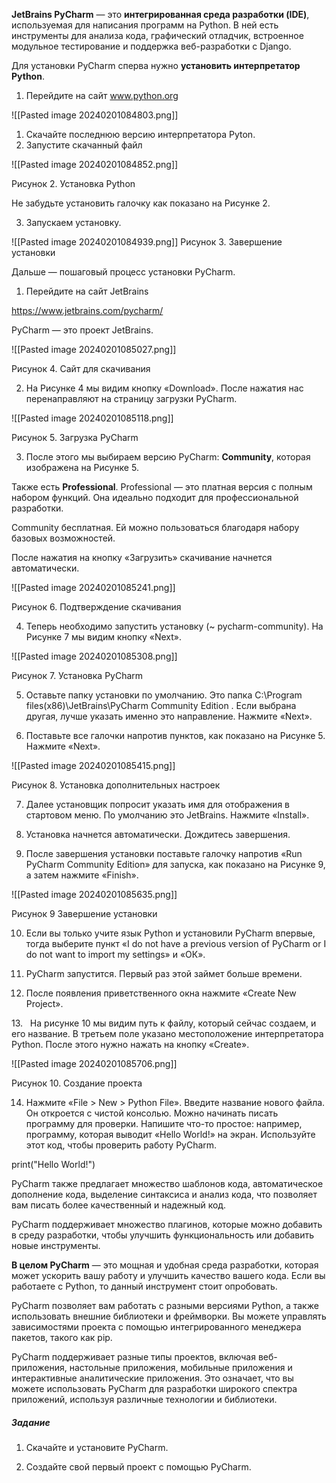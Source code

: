 
**JetBrains PyCharm** — это **интегрированная среда разработки (IDE)**, используемая для написания программ на Python. В ней есть инструменты для анализа кода, графический отладчик, встроенное модульное тестирование и поддержка веб-разработки с Django.

Для установки PyCharm сперва нужно **установить интерпретатор Python**.

1. Перейдите на сайт www.python.org  

![[Pasted image 20240201084803.png]]

1. Скачайте последнюю версию интерпретатора Pyton.
2. Запустите скачанный файл  
      
![[Pasted image 20240201084852.png]]  

Рисунок 2. Установка Python

Не забудьте установить галочку как показано на Рисунке 2.

3. Запускаем установку.

![[Pasted image 20240201084939.png]]
Рисунок 3. Завершение установки

Дальше — пошаговый процесс установки PyCharm.

1. Перейдите на сайт JetBrains 

https://www.jetbrains.com/pycharm/

PyCharm — это проект JetBrains.  

![[Pasted image 20240201085027.png]]

Рисунок 4. Сайт для скачивания

2. На Рисунке 4 мы видим кнопку «Download». После нажатия нас перенаправляют на страницу загрузки PyCharm.

![[Pasted image 20240201085118.png]]

Рисунок 5. Загрузка PyCharm

3. После этого мы выбираем версию PyCharm: **Community**, которая изображена на Рисунке 5.

Также есть **Professional**. Professional — это платная версия с полным набором функций. Она идеально подходит для профессиональной разработки.

Community бесплатная. Ей можно пользоваться благодаря набору базовых возможностей.

После нажатия на кнопку «Загрузить» скачивание начнется автоматически.  

![[Pasted image 20240201085241.png]]  

Рисунок 6. Подтверждение скачивания

4. Теперь необходимо запустить установку (~ pycharm-community). На Рисунке 7 мы видим кнопку «Next».

![[Pasted image 20240201085308.png]] 

Рисунок 7. Установка PyCharm

5. Оставьте папку установки по умолчанию. Это папка C:\Program files(x86)\JetBrains\PyCharm Community Edition . Если выбрана другая, лучше указать именно это направление. Нажмите «Next».  

6. Поставьте все галочки напротив пунктов, как показано на Рисунке 5. Нажмите «Next».

![[Pasted image 20240201085415.png]]

Рисунок 8. Установка дополнительных настроек

7. Далее установщик попросит указать имя для отображения в стартовом меню. По умолчанию это JetBrains. Нажмите «Install».

8. Установка начнется автоматически. Дождитесь завершения.

9. После завершения установки поставьте галочку напротив «Run PyCharm Community Edition» для запуска, как показано на Рисунке 9, а затем нажмите «Finish».

![[Pasted image 20240201085635.png]]

Рисунок 9 Завершение установки

10. Если вы только учите язык Python и установили PyCharm впервые, тогда выберите пункт «I do not have a previous version of PyCharm or I do not want to import my settings» и «ОК».

11. PyCharm запустится. Первый раз этой займет больше времени.

12. После появления приветственного окна нажмите «Create New Project».

13.   На рисунке 10 мы видим путь к файлу, который сейчас создаем, и его название. В третьем поле указано местоположение интерпретатора Python. После этого нужно нажать на кнопку «Create».  

![[Pasted image 20240201085706.png]]

Рисунок 10. Создание проекта

14. Нажмите «File > New > Python File». Введите название нового файла. Он откроется с чистой консолью. Можно начинать писать программу для проверки. Напишите что-то простое: например, программу, которая выводит «Hello World!» на экран. Используйте этот код, чтобы проверить работу PyCharm.

print("Hello World!") 

PyCharm также предлагает множество шаблонов кода, автоматическое дополнение кода, выделение синтаксиса и анализ кода, что позволяет вам писать более качественный и надежный код.

PyCharm поддерживает множество плагинов, которые можно добавить в среду разработки, чтобы улучшить функциональность или добавить новые инструменты.

**В целом PyCharm** — это мощная и удобная среда разработки, которая может ускорить вашу работу и улучшить качество вашего кода. Если вы работаете с Python, то данный инструмент стоит опробовать. 

PyCharm позволяет вам работать с разными версиями Python, а также использовать внешние библиотеки и фреймворки. Вы можете управлять зависимостями проекта с помощью интегрированного менеджера пакетов, такого как pip.

PyCharm поддерживает разные типы проектов, включая веб-приложения, настольные приложения, мобильные приложения и интерактивные аналитические приложения. Это означает, что вы можете использовать PyCharm для разработки широкого спектра приложений, используя различные технологии и библиотеки.
##### Задание


1. Скачайте и установите PyCharm.
    
2. Создайте свой первый проект с помощью PyCharm.